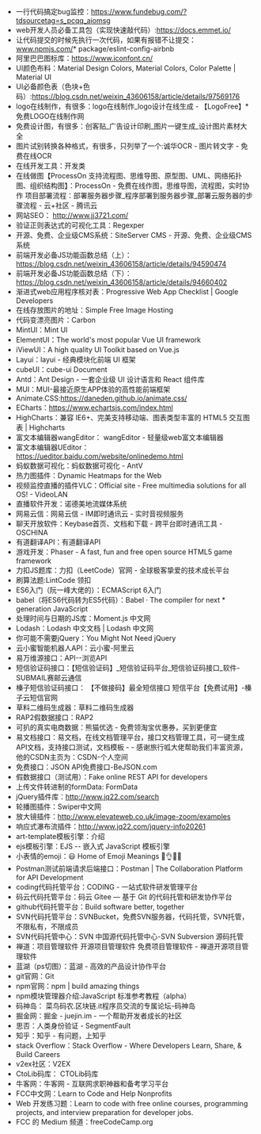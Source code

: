 * 一行代码搞定bug监控：https://www.fundebug.com/?tdsourcetag=s_pcqq_aiomsg
* web开发人员必备工具包（实现快速敲代码）:https://docs.emmet.io/
* 让代码提交的时候先执行一次代码，如果有报错不让提交：www.npmjs.com/* package/eslint-config-airbnb
* 阿里巴巴图标库：https://www.iconfont.cn/
* UI颜色布料：Material Design Colors, Material Colors, Color Palette | Material UI
* UI必备颜色表（色块+色码）:https://blog.csdn.net/weixin_43606158/article/details/97569176
* logo在线制作，有很多：logo在线制作_logo设计在线生成 - 【LogoFree】* 免费LOGO在线制作网
* 免费设计图，有很多：创客贴_广告设计印刷_图片一键生成_设计图片素材大全
* 图片试别转换各种格式，有很多，只列举了一个:诚华OCR - 图片转文字 - 免费在线OCR
* 在线开发工具：开发类
* 在线做图【ProcessOn 支持流程图、思维导图、原型图、UML、网络拓扑图、组织结构图】：ProcessOn - 免费在线作图，思维导图，流程图，实时协作
项目部署流程：部署服务器步骤_程序部署到服务器步骤_部署云服务器的步骤流程 - 云+社区 - 腾讯云
* 网站SEO： http://www.jj3721.com/
* 验证正则表达式的可视化工具：Regexper
* 开源、免费、企业级CMS系统：SiteServer CMS - 开源、免费、企业级CMS系统
* 前端开发必备JS功能函数总结（上）：https://blog.csdn.net/weixin_43606158/article/details/94590474
* 前端开发必备JS功能函数总结（下）：https://blog.csdn.net/weixin_43606158/article/details/94660402
* 渐进式web应用程序核对表：Progressive Web App Checklist | Google Developers
* 在线存放图片的地址：Simple Free Image Hosting
* 代码变漂亮图片：Carbon
* MintUI：Mint UI
* ElementUI：The world's most popular Vue UI framework
* iViewUI：A high quality UI Toolkit based on Vue.js
* Layui：layui - 经典模块化前端 UI 框架
* cubeUI：cube-ui Document
* Antd：Ant Design - 一套企业级 UI 设计语言和 React 组件库
* MUI：MUI-最接近原生APP体验的高性能前端框架
* Animate.CSS:https://daneden.github.io/animate.css/
* ECharts：https://www.echartsjs.com/index.html
* HighCharts：兼容 IE6+、完美支持移动端、图表类型丰富的 HTML5 交互图表 | Highcharts
* 富文本编辑器wangEditor： wangEditor - 轻量级web富文本编辑器
* 富文本编辑器UEditor： https://ueditor.baidu.com/website/onlinedemo.html
* 蚂蚁数据可视化：蚂蚁数据可视化 - AntV
* 热力图插件：Dynamic Heatmaps for the Web
* 视频监控直播的插件VLC：Official site - Free multimedia solutions for all OS! - VideoLAN
* 直播软件开发：诺德美地流媒体系统
* 网易云信：网易云信 - IM即时通讯云 - 实时音视频服务
* 聊天开放软件：Keybase首页、文档和下载 - 跨平台即时通讯工具 - OSCHINA
* 有道翻译API：有道翻译API
* 游戏开发：Phaser - A fast, fun and free open source HTML5 game framework
* 力扣JS题库：力扣（LeetCode）官网 - 全球极客挚爱的技术成长平台
* 刷算法题:LintCode 领扣
* ES6入门（阮一峰大佬的）：ECMAScript 6入门
* babel（将ES6代码转为ES5代码）：Babel · The compiler for next * generation JavaScript
* 处理时间与日期的JS库：Moment.js 中文网
* Lodash：Lodash 中文文档 | Lodash 中文网
* 你可能不需要jQuery：You Might Not Need jQuery
* 云小蜜智能机器人API：云小蜜-阿里云
* 易万维源接口：API--浏览API
* 短信验证码接口：【短信验证码】_短信验证码平台_短信验证码接口_软件-SUBMAIL赛邮云通信
* 榛子短信验证码接口： 【不做接码】最全短信接口 短信平台【免费试用】-榛子云短信官网
* 草料二维码生成器：草料二维码生成器
* RAP2假数据接口：RAP2
* 可扒的真实电商数据：熊猫优选 - 免费领淘宝优惠券，买到更便宜
* 易文档接口：易文档，在线文档管理平台，接口文档管理工具，可一键生成API文档，支持接口测试，文档模板 - - 感谢旅行呱大佬帮助我们丰富资源，他的CSDN主页为：CSDN-个人空间
* 免费接口：JSON API免费接口-BeJSON.com
* 假数据接口（测试用）：Fake online REST API for developers
* 上传文件转进制的formData: FormData
* jQuery插件库：http://www.jq22.com/search
* 轮播图插件：Swiper中文网
* 放大镜插件：http://www.elevateweb.co.uk/image-zoom/examples
* 响应式瀑布流插件：http://www.jq22.com/jquery-info20261
* art-template模板引擎：介绍
* ejs模板引擎：EJS -- 嵌入式 JavaScript 模板引擎
* 小表情的emoji：😃 Home of Emoji Meanings 💁👌🎍😍
* Postman测试前端请求后端接口：Postman | The Collaboration Platform for API Development
* coding代码托管平台：CODING - 一站式软件研发管理平台
* 码云代码托管平台：码云 Gitee — 基于 Git 的代码托管和研发协作平台
* github代码托管平台：Build software better, together
* SVN代码托管平台：SVNBucket，免费SVN服务器，代码托管，SVN托管，不限私有，不限成员
* SVN代码托管中心：SVN 中国源代码托管中心-SVN Subversion 源码托管
* 禅道：项目管理软件 开源项目管理软件 免费项目管理软件 - 禅道开源项目管理软件
* 蓝湖（ps切图）：蓝湖 - 高效的产品设计协作平台
* git官网：Git
* npm官网：npm | build amazing things
* npm模块管理器介绍:JavaScript 标准参考教程（alpha）
* 码神岛： 菜鸟码农.区块链.it程序员交流的专属论坛-码神岛
* 掘金网：掘金 - juejin.im - 一个帮助开发者成长的社区
* 思否：人类身份验证 - SegmentFault
* 知乎：知乎 - 有问题，上知乎
* stack Overflow：Stack Overflow - Where Developers Learn, Share, & Build Careers
* v2ex社区：V2EX
* CtoLib码库： CTOLib码库
* 牛客网：牛客网 - 互联网求职神器和备考学习平台
* FCC中文网：Learn to Code and Help Nonprofits
* Web 开发练习题：Learn to code with free online courses, programming projects, and interview preparation for developer jobs.
* FCC 的 Medium 频道：freeCodeCamp.org